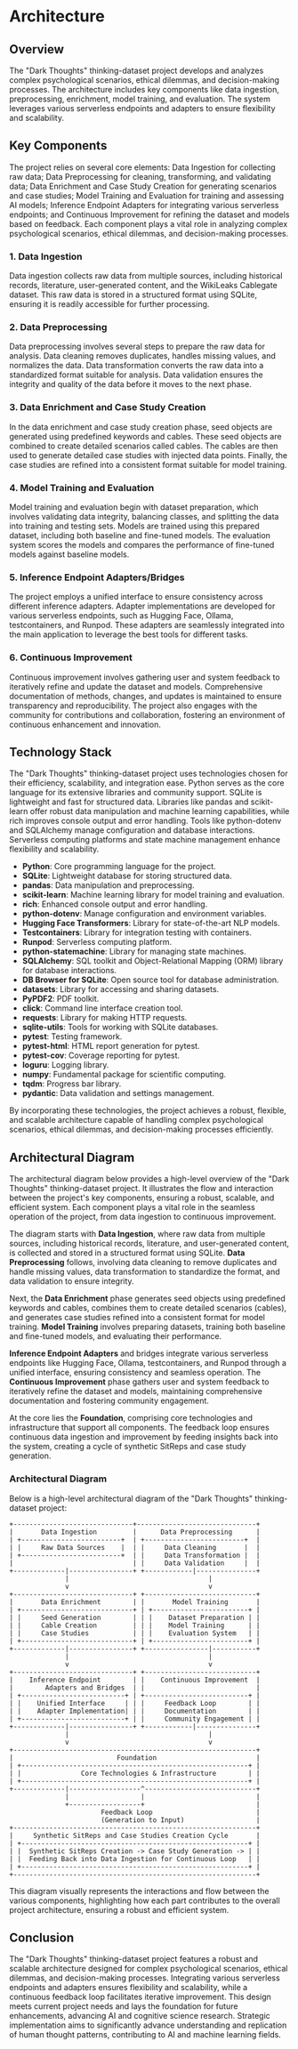 # Architecture

## Overview

The "Dark Thoughts" thinking-dataset project develops and analyzes complex psychological scenarios, ethical dilemmas, and decision-making processes. The architecture includes key components like data ingestion, preprocessing, enrichment, model training, and evaluation. The system leverages various serverless endpoints and adapters to ensure flexibility and scalability.

## Key Components

The project relies on several core elements: Data Ingestion for collecting raw data; Data Preprocessing for cleaning, transforming, and validating data; Data Enrichment and Case Study Creation for generating scenarios and case studies; Model Training and Evaluation for training and assessing AI models; Inference Endpoint Adapters for integrating various serverless endpoints; and Continuous Improvement for refining the dataset and models based on feedback. Each component plays a vital role in analyzing complex psychological scenarios, ethical dilemmas, and decision-making processes.

### 1. Data Ingestion

Data ingestion collects raw data from multiple sources, including historical records, literature, user-generated content, and the WikiLeaks Cablegate dataset. This raw data is stored in a structured format using SQLite, ensuring it is readily accessible for further processing.

### 2. Data Preprocessing

Data preprocessing involves several steps to prepare the raw data for analysis. Data cleaning removes duplicates, handles missing values, and normalizes the data. Data transformation converts the raw data into a standardized format suitable for analysis. Data validation ensures the integrity and quality of the data before it moves to the next phase.

### 3. Data Enrichment and Case Study Creation

In the data enrichment and case study creation phase, seed objects are generated using predefined keywords and cables. These seed objects are combined to create detailed scenarios called cables. The cables are then used to generate detailed case studies with injected data points. Finally, the case studies are refined into a consistent format suitable for model training.

### 4. Model Training and Evaluation

Model training and evaluation begin with dataset preparation, which involves validating data integrity, balancing classes, and splitting the data into training and testing sets. Models are trained using this prepared dataset, including both baseline and fine-tuned models. The evaluation system scores the models and compares the performance of fine-tuned models against baseline models.

### 5. Inference Endpoint Adapters/Bridges

The project employs a unified interface to ensure consistency across different inference adapters. Adapter implementations are developed for various serverless endpoints, such as Hugging Face, Ollama, testcontainers, and Runpod. These adapters are seamlessly integrated into the main application to leverage the best tools for different tasks.

### 6. Continuous Improvement

Continuous improvement involves gathering user and system feedback to iteratively refine and update the dataset and models. Comprehensive documentation of methods, changes, and updates is maintained to ensure transparency and reproducibility. The project also engages with the community for contributions and collaboration, fostering an environment of continuous enhancement and innovation.

## Technology Stack

The "Dark Thoughts" thinking-dataset project uses technologies chosen for their efficiency, scalability, and integration ease. Python serves as the core language for its extensive libraries and community support. SQLite is lightweight and fast for structured data. Libraries like pandas and scikit-learn offer robust data manipulation and machine learning capabilities, while rich improves console output and error handling. Tools like python-dotenv and SQLAlchemy manage configuration and database interactions. Serverless computing platforms and state machine management enhance flexibility and scalability.

- **Python**: Core programming language for the project.
- **SQLite**: Lightweight database for storing structured data.
- **pandas**: Data manipulation and preprocessing.
- **scikit-learn**: Machine learning library for model training and evaluation.
- **rich**: Enhanced console output and error handling.
- **python-dotenv**: Manage configuration and environment variables.
- **Hugging Face Transformers**: Library for state-of-the-art NLP models.
- **Testcontainers**: Library for integration testing with containers.
- **Runpod**: Serverless computing platform.
- **python-statemachine**: Library for managing state machines.
- **SQLAlchemy**: SQL toolkit and Object-Relational Mapping (ORM) library for database interactions.
- **DB Browser for SQLite**: Open source tool for database administration.
- **datasets**: Library for accessing and sharing datasets.
- **PyPDF2**: PDF toolkit.
- **click**: Command line interface creation tool.
- **requests**: Library for making HTTP requests.
- **sqlite-utils**: Tools for working with SQLite databases.
- **pytest**: Testing framework.
- **pytest-html**: HTML report generation for pytest.
- **pytest-cov**: Coverage reporting for pytest.
- **loguru**: Logging library.
- **numpy**: Fundamental package for scientific computing.
- **tqdm**: Progress bar library.
- **pydantic**: Data validation and settings management.

By incorporating these technologies, the project achieves a robust, flexible, and scalable architecture capable of handling complex psychological scenarios, ethical dilemmas, and decision-making processes efficiently.

## Architectural Diagram

The architectural diagram below provides a high-level overview of the "Dark Thoughts" thinking-dataset project. It illustrates the flow and interaction between the project's key components, ensuring a robust, scalable, and efficient system. Each component plays a vital role in the seamless operation of the project, from data ingestion to continuous improvement.

The diagram starts with **Data Ingestion**, where raw data from multiple sources, including historical records, literature, and user-generated content, is collected and stored in a structured format using SQLite. **Data Preprocessing** follows, involving data cleaning to remove duplicates and handle missing values, data transformation to standardize the format, and data validation to ensure integrity.

Next, the **Data Enrichment** phase generates seed objects using predefined keywords and cables, combines them to create detailed scenarios (cables), and generates case studies refined into a consistent format for model training. **Model Training** involves preparing datasets, training both baseline and fine-tuned models, and evaluating their performance.

**Inference Endpoint Adapters** and bridges integrate various serverless endpoints like Hugging Face, Ollama, testcontainers, and Runpod through a unified interface, ensuring consistency and seamless operation. The **Continuous Improvement** phase gathers user and system feedback to iteratively refine the dataset and models, maintaining comprehensive documentation and fostering community engagement.

At the core lies the **Foundation**, comprising core technologies and infrastructure that support all components. The feedback loop ensures continuous data ingestion and improvement by feeding insights back into the system, creating a cycle of synthetic SitReps and case study generation.

### Architectural Diagram

Below is a high-level architectural diagram of the "Dark Thoughts" thinking-dataset project:

```plaintext
+------------------------------+------------------------------+
|       Data Ingestion         |      Data Preprocessing      |
| +-------------------------+  | +-------------------------+  |
| |     Raw Data Sources    |  | |     Data Cleaning       |  |
| +-------------------------+  | |     Data Transformation |  |
|                              | |     Data Validation     |  |
+-------------|----------------+ +------------|---------------+
              |                                   |
              v                                   v
+------------------------------+ +----------------------------+
|       Data Enrichment        | |       Model Training       |
| +----------------------------+ | +------------------------+ |
| |     Seed Generation        | | |    Dataset Preparation | |
| |     Cable Creation         | | |    Model Training      | |
| |     Case Studies           | | |    Evaluation System   | |
| +----------------------------+ | +------------------------+ |
+-------------|----------------+ +----------------|-----------+
              |                                   |
              v                                   v
+------------------------------+ +----------------------------+
|    Inference Endpoint        | |    Continuous Improvement  |
|        Adapters and Bridges  | |                            |
| +--------------------------+ | +--------------------------+ |
| |    Unified Interface     | | |     Feedback Loop        | |
| |    Adapter Implementation| | |     Documentation        | |
| +--------------------------+ | |     Community Engagement | |
+-------------|----------------+ +------------|---------------+
              |                                   |
              v                                   v
+-------------------------------------------------------------+
|                          Foundation                         |
| +---------------------------------------------------------+ |
| |               Core Technologies & Infrastructure        | |
| +---------------------------------------------------------+ |
+-------------|------------------^----------------------------+
              |                  |                            |
              +------------------+                            |
                       Feedback Loop                          |
                       (Generation to Input)                  |
+-------------------------------------------------------------+
|     Synthetic SitReps and Case Studies Creation Cycle       |
| +---------------------------------------------------------+ |
| |  Synthetic SitReps Creation -> Case Study Generation -> | |
| |  Feeding Back into Data Ingestion for Continuous Loop   | |
| +---------------------------------------------------------+ |
+-------------------------------------------------------------+
```

This diagram visually represents the interactions and flow between the various components, highlighting how each part contributes to the overall project architecture, ensuring a robust and efficient system.

## Conclusion

The "Dark Thoughts" thinking-dataset project features a robust and scalable architecture designed for complex psychological scenarios, ethical dilemmas, and decision-making processes. Integrating various serverless endpoints and adapters ensures flexibility and scalability, while a continuous feedback loop facilitates iterative improvement. This design meets current project needs and lays the foundation for future enhancements, advancing AI and cognitive science research. Strategic implementation aims to significantly advance understanding and replication of human thought patterns, contributing to AI and machine learning fields.

